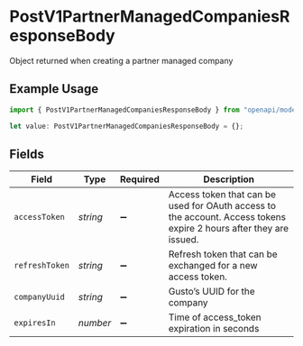 # PostV1PartnerManagedCompaniesResponseBody

Object returned when creating a partner managed company

## Example Usage

```typescript
import { PostV1PartnerManagedCompaniesResponseBody } from "openapi/models/operations";

let value: PostV1PartnerManagedCompaniesResponseBody = {};
```

## Fields

| Field                                                                                                              | Type                                                                                                               | Required                                                                                                           | Description                                                                                                        |
| ------------------------------------------------------------------------------------------------------------------ | ------------------------------------------------------------------------------------------------------------------ | ------------------------------------------------------------------------------------------------------------------ | ------------------------------------------------------------------------------------------------------------------ |
| `accessToken`                                                                                                      | *string*                                                                                                           | :heavy_minus_sign:                                                                                                 | Access token that can be used for OAuth access to the account. Access tokens expire 2 hours after they are issued. |
| `refreshToken`                                                                                                     | *string*                                                                                                           | :heavy_minus_sign:                                                                                                 | Refresh token that can be exchanged for a new access token.                                                        |
| `companyUuid`                                                                                                      | *string*                                                                                                           | :heavy_minus_sign:                                                                                                 | Gusto’s UUID for the company                                                                                       |
| `expiresIn`                                                                                                        | *number*                                                                                                           | :heavy_minus_sign:                                                                                                 | Time of access_token expiration in seconds                                                                         |